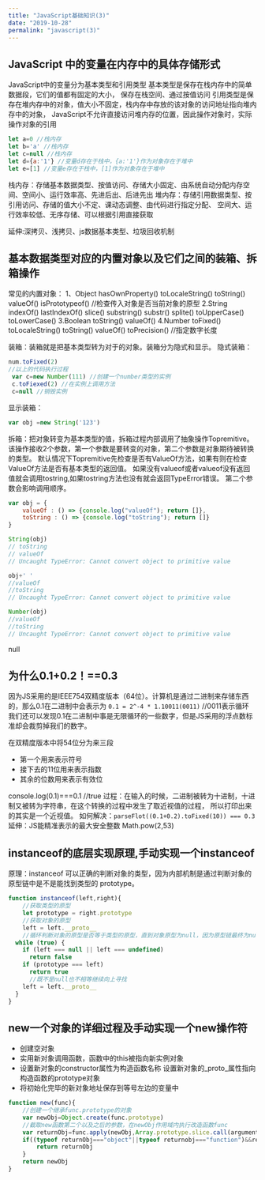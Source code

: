 ```yaml
---
title: "JavaScript基础知识(3)"
date: "2019-10-28"
permalink: "javascript(3)"
---
```



## JavaScript 中的变量在内存中的具体存储形式

JavaScript中的变量分为基本类型和引用类型 基本类型是保存在栈内存中的简单数据段，它们的值都有固定的大小，
保存在栈空间、通过按值访问
引用类型是保存在堆内存中的对象，值大小不固定，栈内存中存放的该对象的访问地址指向堆内存中的对象，
JavaScript不允许直接访问堆内存的位置，因此操作对象时，实际操作对象的引用

```javascript
let a=0 //栈内存
let b='a' //栈内存
let c=null //栈内存
let d={a:'1'} //变量d存在于栈中，{a:'1'}作为对象存在于堆中
let e=[1] //变量e存在于栈中，[1]作为对象存在于堆中
```
栈内存：存储基本数据类型、按值访问、存储大小固定、由系统自动分配内存空间、空间小、运行效率高、先进后出、后进先出
堆内存：存储引用数据类型、按引用访问、存储的值大小不定、课动态调整、由代码进行指定分配、
空间大、运行效率较低、无序存储、可以根据引用直接获取

延伸:深拷贝、浅拷贝、js数据基本类型、垃圾回收机制

## 基本数据类型对应的内置对象以及它们之间的装箱、拆箱操作

常见的内置对象：
1、Object 
hasOwnProperty()
toLocaleString()
toString()
valueOf()
isPrototypeof() //检查传入对象是否当前对象的原型
2.String
indexOf()
lastIndexOf()
slice()
substring()
substr()
splite()
toUpperCase() toLowerCase() 
3.Boolean
toString()
valueOf()
4.Number
toFixed()
toLocaleString()
toString()
valueOf()
toPrecision() //指定数字长度

装箱：装箱就是把基本类型转为对于的对象。装箱分为隐式和显示。
隐式装箱：
```javascript
num.toFixed(2) 
//以上的代码执行过程
 var c=new Number(111) //创建一个number类型的实例
 c.toFiexed(2) //在实例上调用方法
 c=null //销毁实例
```
显示装箱：
```javascript
var obj =new String('123')
```

拆箱：把对象转变为基本类型的值，拆箱过程内部调用了抽象操作Topremitive。
该操作接收2个参数，第一个参数是要转变的对象，第二个参数是对象期待被转换的类型。
默认情况下Topremitive先检查是否有ValueOf方法，如果有则在检查ValueOf方法是否有基本类型的返回值。
如果没有valueof或者valueof没有返回值就会调用tostring,如果tostring方法也没有就会返回TypeError错误。
第二个参数会影响调用顺序。
```javascript
var obj = {
    valueOf : () => {console.log("valueOf"); return []},
    toString : () => {console.log("toString"); return []}
}

String(obj)
// toString
// valueOf
// Uncaught TypeError: Cannot convert object to primitive value

obj+' '
//valueOf
//toString
// Uncaught TypeError: Cannot convert object to primitive value

Number(obj)
//valueOf
//toString
// Uncaught TypeError: Cannot convert object to primitive value
```
null

## 为什么0.1+0.2！==0.3

因为JS采用的是IEEE754双精度版本（64位）。计算机是通过二进制来存储东西的，那么0.1在二进制中会表示为
`0.1 = 2^-4 * 1.10011(0011)` //0011表示循环
我们还可以发现0.1在二进制中事是无限循环的一些数字，但是JS采用的浮点数标准却会裁剪掉我们的数字。

在双精度版本中将54位分为来三段
* 第一个用来表示符号
* 接下去的11位用来表示指数
* 其余的位数用来表示有效位

console.log(0.1)===0.1 //true 
过程：在输入的时候，二进制被转为十进制，十进制又被转为字符串，在这个转换的过程中发生了取近视值的过程，
所以打印出来的其实是一个近视值。
如何解决：`parseFlot((0.1+0.2).toFixed(10)) === 0.3`
延伸：JS能精准表示的最大安全整数 Math.pow(2,53)

## instanceof的底层实现原理,手动实现一个instanceof

原理：instanceof 可以正确的判断对象的类型，因为内部机制是通过判断对象的原型链中是不是能找到类型的 prototype。

```javascript
function instanceof(left,right){
    //获取类型的原型
    let prototype = right.prototype
    //获取对象的原型
    left = left.__proto__
    //循环判断对象的原型是否等于类型的原型，直到对象原型为null，因为原型链最终为null.
  while (true) {
    if (left === null || left === undefined)
      return false
    if (prototype === left)
      return true
      //既不是null也不相等继续向上寻找
    left = left.__proto__
  }
}
```

## new一个对象的详细过程及手动实现一个new操作符

* 创建空对象 
* 实用新对象调用函数，函数中的this被指向新实例对象
* 设置新对象的constructor属性为构造函数名称 设置新对象的_proto_属性指向构造函数的prototype对象
* 将初始化完毕的新对象地址保存到等号左边的变量中
```javascript
function new(func){
    //创建一个继承func.prototype的对象
    var newObj=Object.create(func.prototype)
    //截取new函数第二个以及之后的参数，在newObj作用域内执行改造函数func
    var returnObj=func.apply(newObj,Array.prototype.slice.call(argument,1))
    if((typeof returnObj==="object"||typeof returnobj==="function")&&returnobj !==null){
        return returnObj
    }
    return newObj
}
```